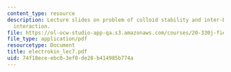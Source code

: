 ```yaml
---
content_type: resource
description: Lecture slides on problem of colloid stability and inter-Debye-layer
  interaction.
file: https://ol-ocw-studio-app-qa.s3.amazonaws.com/courses/20-330j-fields-forces-and-flows-in-biological-systems-spring-2007/74f18eceebc03ef0de28b414985b774a_electrokin_lec7.pdf
file_type: application/pdf
resourcetype: Document
title: electrokin_lec7.pdf
uid: 74f18ece-ebc0-3ef0-de28-b414985b774a
---
```

